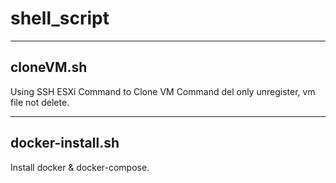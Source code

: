 # shell_script
---
cloneVM.sh
---
Using SSH ESXi Command to Clone VM
Command del only unregister, vm file not delete.

---
docker-install.sh
---
Install docker & docker-compose.
